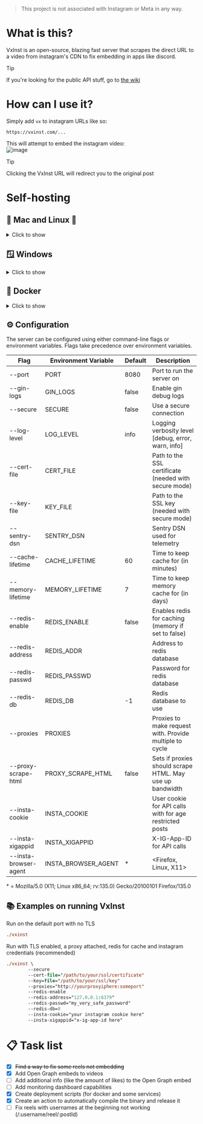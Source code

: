 > This project is not associated with Instagram or Meta in any way.
# What is this?
VxInst is an open-source, blazing fast server that scrapes the direct URL to a video from instagram's CDN to fix embedding in apps like discord.

> [!TIP]
> If you're looking for the public API stuff, go to [the wiki](https://github.com/Reishimanfr/vxinst/wiki)
# How can I use it?
Simply add `vx` to instagram URLs like so:
```
https://vxinst.com/...
```
This will attempt to embed the instagram video:<br>
![image](https://github.com/user-attachments/assets/4e129b3a-efe2-4c42-b15b-25e8a9b51e2e)<br>
> [!TIP]
> Clicking the VxInst URL will redirect you to the original post
# Self-hosting
## 🍏 Mac and Linux 🐧
<details>
<summary>Click to show</summary>

You can either compile the binary from source or download a precompiled binary from the [releases tab](https://github.com/Reishimanfr/vxinst/releases).<br>

### Compilation
```ps
# Clone the repository
git clone --depth=1 https://github.com/Reishimanfr/vxinst

# Cd into the directory
cd vxinst

# Compile the code
go build -ldflags "-s -w" -tags=jsoniter -o vxinsta
```

Check out the examples on how to run VxInst

</details>

## 🪟 Windows
<details>
<summary>Click to show</summary>

There are no precompiled binaries for windows meaning you'll need to compile the code from source.

```ps
# Clone the repository
git clone --depth=1 https://github.com/Reishimanfr/vxinst

# Cd into the directory
cd vxinst

# Compile the code
go build -ldflags "-s -w" -tags=jsoniter -o vxinst.exe
```

</details>

## 🐋 Docker 
<details>
<summary>Click to show</summary>

```sh
# Copy the example docker-compose file
cp docker-compose.yml.example docker-compose.yml

# Edit the docker-compose file
vim docker-compose.yml

# Start the container
docker-compose up -d
```

</details>

## ⚙️ Configuration
The server can be configured using either command-line flags or environment variables. Flags take precedence over environment variables.

| Flag                  | Environment Variable  | Default  | Description                                              |
|-----------------------|-----------------------|----------|----------------------------------------------------------|
| --port                | PORT                  | 8080     | Port to run the server on                                |
| --gin-logs            | GIN_LOGS              | false    | Enable gin debug logs                                    |
| --secure              | SECURE                | false    | Use a secure connection                                  |
| --log-level           | LOG_LEVEL             | info     | Logging verbosity level [debug, error, warn, info]       |
| --cert-file           | CERT_FILE             |          | Path to the SSL certificate (needed with secure mode)    |
| --key-file            | KEY_FILE              |          | Path to the SSL key (needed with secure mode)            |
| --sentry-dsn          | SENTRY_DSN            |          | Sentry DSN used for telemetry                            |
| --cache-lifetime      | CACHE_LIFETIME        | 60       | Time to keep cache for (in minutes)                      |
| --memory-lifetime     | MEMORY_LIFETIME       | 7        | Time to keep memory cache for (in days)                  |
| --redis-enable        | REDIS_ENABLE          | false    | Enables redis for caching (memory if set to false)       |
| --redis-address       | REDIS_ADDR            |          | Address to redis database                                |
| --redis-passwd        | REDIS_PASSWD          |          | Password for redis database                              |
| --redis-db            | REDIS_DB              | -1       | Redis database to use                                    |
| --proxies             | PROXIES               |          | Proxies to make request with. Provide multiple to cycle  | 
| --proxy-scrape-html   | PROXY_SCRAPE_HTML     | false    | Sets if proxies should scrape HTML. May use up bandwidth |
| --insta-cookie        | INSTA_COOKIE          |          | User cookie for API calls with for age restricted posts  |                       
| --insta-xigappid      | INSTA_XIGAPPID        |          | X-IG-App-ID for API calls                                |
| --insta-browser-agent | INSTA_BROWSER_AGENT   | *        | <Firefox, Linux, X11>                                    |

\* = Mozilla/5.0 (X11; Linux x86_64; rv:135.0) Gecko/20100101 Firefox/135.0

## 📚 Examples on running VxInst
Run on the default port with no TLS
```ps
./vxinst
```

Run with TLS enabled, a proxy attached, redis for cache and instagram credentials (recommended)
```ps
./vxinst \
        --secure
        --cert-file="/path/to/your/ssl/certificate"
        --key=file="/path/to/your/ssl/key"
        --proxies="http://yourproxyiphere:someport"
        --redis-enable
        --redis-address="127.0.0.1:6379"
        --redis-passwd="my_very_safe_password"
        --redis-db=0
        --insta-cookie="your instagram cookie here"
        --insta-xigappid="x-ig-app-id here"
```

# 📋 Task list
- [x]  ~~Find a way to fix some reels not embedding~~
- [x] Add Open Graph embeds to videos
- [ ] Add additional info (like the amount of likes) to the Open Graph embed
- [ ] Add monitoring dashboard capabilities
- [x] Create deployment scripts (for docker and some services)
- [x] Create an action to automatically compile the binary and release it
- [ ] Fix reels with usernames at the beginning not working (/:username/reel/:postId)
